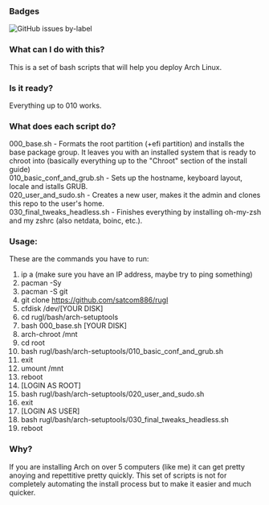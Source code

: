 ### Badges
![GitHub issues by-label](https://img.shields.io/github/issues-raw/satcom886/rugl/arch-setuptools.svg)
### What can I do with this?
This is a set of bash scripts that will help you deploy Arch Linux.
### Is it ready?
Everything up to 010 works.
### What does each script do?
000_base.sh - Formats the root partition (+efi partition) and installs the base package group. It leaves you with an installed system that is ready to chroot into (basically everything up to the "Chroot" section of the install guide)  
010_basic_conf_and_grub.sh - Sets up the hostname, keyboard layout, locale and istalls GRUB.  
020_user_and_sudo.sh - Creates a new user, makes it the admin and clones this repo to the user's home.  
030_final_tweaks_headless.sh - Finishes everything by installing oh-my-zsh and my zshrc (also netdata, boinc, etc.).  
### Usage:
These are the commands you have to run:
1. ip a (make sure you have an IP address, maybe try to ping something)
1. pacman -Sy
1. pacman -S git
1. git clone https://github.com/satcom886/rugl
1. cfdisk /dev/[YOUR DISK]
1. cd rugl/bash/arch-setuptools
1. bash 000_base.sh [YOUR DISK]
1. arch-chroot /mnt
1. cd root
1. bash rugl/bash/arch-setuptools/010_basic_conf_and_grub.sh
1. exit
1. umount /mnt
1. reboot
1. [LOGIN AS ROOT]
1. bash rugl/bash/arch-setuptools/020_user_and_sudo.sh
1. exit
1. [LOGIN AS USER]
1. bash rugl/bash/arch-setuptools/030_final_tweaks_headless.sh
1. reboot
### Why?
If you are installing Arch on over 5 computers (like me) it can get pretty anoying and repettitive pretty quickly. This set of scripts is not for completely automating the install process but to make it easier and much quicker.